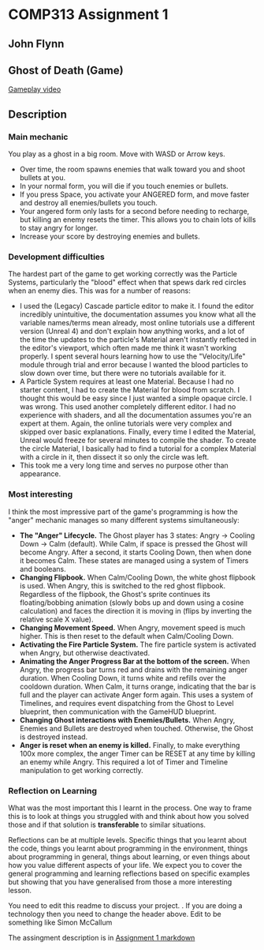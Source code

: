# COMP313 Assignment 1 
## John Flynn

## Ghost of Death (Game)

[Gameplay video](https://www.youtube.com/watch?v=WB6w7ovocpk)

## Description

### Main mechanic
<!-- Stuff about the main action in the game -->
You play as a ghost in a big room. Move with WASD or Arrow keys.
- Over time, the room spawns enemies that walk toward you and shoot bullets at you.
- In your normal form, you will die if you touch enemies or bullets.
- If you press Space, you activate your ANGERED form, and move faster and destroy all enemies/bullets you touch.
- Your angered form only lasts for a second before needing to recharge, but killing an enemy resets the timer. This allows you to chain lots of kills to stay angry for longer.
- Increase your score by destroying enemies and bullets.

### Development difficulties
<!-- Getting the AI to want to take over the world was challenging as the return on investment is low. -->
The hardest part of the game to get working correctly was the Particle Systems, particularly the "blood" effect when that spews dark red circles when an enemy dies.
This was for a number of reasons:
- I used the (Legacy) Cascade particle editor to make it. I found the editor incredibly unintuitive, the documentation assumes you know what all the variable names/terms mean already, most online tutorials use a different version (Unreal 4) and don't explain how anything works, and a lot of the time the updates to the particle's Material aren't instantly reflected in the editor's viewport, which often made me think it wasn't working properly. I spent several hours learning how to use the "Velocity/Life" module through trial and error because I wanted the blood particles to slow down over time, but there were no tutorials available for it.
- A Particle System requires at least one Material. Because I had no starter content, I had to create the Material for blood from scratch. I thought this would be easy since I just wanted a simple opaque circle. I was wrong. This used another completely different editor. I had no experience with shaders, and all the documentation assumes you're an expert at them. Again, the online tutorials were very complex and skipped over basic explanations. Finally, every time I edited the Material, Unreal would freeze for several minutes to compile the shader. To create the circle Material, I basically had to find a tutorial for a complex Material with a circle in it, then dissect it so only the circle was left.
- This took me a very long time and serves no purpose other than appearance.

### Most interesting
<!-- The parts of the game that really shine and show off my programming ability -->
I think the most impressive part of the game's programming is how the "anger" mechanic manages so many different systems simultaneously:
- **The "Anger" Lifecycle.** The Ghost player has 3 states: Angry -> Cooling Down -> Calm (default). While Calm, if space is pressed the Ghost will become Angry. After a second, it starts Cooling Down, then when done it becomes Calm. These states are managed using a system of Timers and booleans.
- **Changing Flipbook.** When Calm/Cooling Down, the white ghost flipbook is used. When Angry, this is switched to the red ghost flipbook. Regardless of the flipbook, the Ghost's sprite continues its floating/bobbing animation (slowly bobs up and down using a cosine calculation) and faces the direction it is moving in (flips by inverting the relative scale X value).
- **Changing Movement Speed.** When Angry, movement speed is much higher. This is then reset to the default when Calm/Cooling Down.
- **Activating the Fire Particle System.** The fire particle system is activated when Angry, but otherwise deactivated.
- **Animating the Anger Progress Bar at the bottom of the screen.** When Angry, the progress bar turns red and drains with the remaining anger duration. When Cooling Down, it turns white and refills over the cooldown duration. When Calm, it turns orange, indicating that the bar is full and the player can activate Anger form again. This uses a system of Timelines, and requires event dispatching from the Ghost to Level blueprint, then communication with the GameHUD blueprint.
- **Changing Ghost interactions with Enemies/Bullets.** When Angry, Enemies and Bullets are destroyed when touched. Otherwise, the Ghost is destroyed instead.
- **Anger is reset when an enemy is killed.** Finally, to make everything 100x more complex, the anger Timer can be RESET at any time by killing an enemy while Angry. This required a lot of Timer and Timeline manipulation to get working correctly.

### Reflection on Learning
What was the most important this I learnt in the process.  One way to frame this is to look at things you struggled with and think about how you solved those and if that solution is **transferable** to similar situations.

Reflections can be at multiple levels.  Specific things that you learnt about the code, things you learnt about programming in the environment, things about programming in general, things about learning, or even things about how you value different aspects of your life. We expect you to cover the general programming and learning reflections based on specific examples but showing that you have generalised from those a more interesting lesson.

You need to edit this readme to discuss your project. .  If you are doing a technology then you need to change the header above.  Edit <your name> to be something like Simon McCallum

The assingment description is in [Assignment 1 markdown](assignment1.md) 
